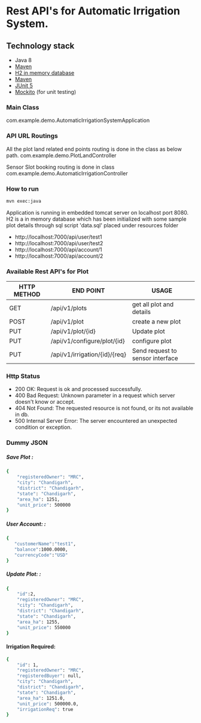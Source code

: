 # Rest API's for Automatic Irrigation System.

## Technology stack
- Java 8
- [Maven](https://maven.apache.org/)
- [H2 in memory database](https://www.h2database.com/html/main.html)
- [Maven](https://maven.apache.org/)
- [JUnit 5](https://junit.org/junit4/)
- [Mockito](https://site.mockito.org/) (for unit testing)

### Main Class

com.example.demo.AutomaticIrrigationSystemApplication

### API URL Routings

All the plot land related end points routing is done in the class as below path.
com.example.demo.PlotLandController

Sensor Slot booking routing is done in class com.example.demo.AutomaticIrrigationController


### How to run
```sh
mvn exec:java
```

Application is running in embedded tomcat server on localhost port 8080. H2 is a in memory database which has been initialized with some sample plot details through sql script 'data.sql' placed under resources folder 

- http://localhost:7000/api/user/test1
- http://localhost:7000/api/user/test2
- http://localhost:7000/api/account/1
- http://localhost:7000/api/account/2


### Available Rest API's for Plot

| HTTP METHOD | END POINT | USAGE |
| -----------| ------ | ------ |
| GET | /api/v1/plots | get all plot and details | 
| POST | /api/v1/plot | create a new plot
| PUT | /api/v1/plot/{id} | Update plot | 
| PUT | /api/v1/configure/plot/{id} | configure plot | 
| PUT | /api/v1/irrigation/{id}/{req} | Send request to sensor interface | 


### Http Status
- 200 OK: Request is ok and processed successfully.
- 400 Bad Request: Unknown parameter in a request which server doesn't know or accept.
- 404 Not Found: The requested resource is not found, or its not available in db.
- 500 Internal Server Error: The server encountered an unexpected condition or exception.

### Dummy JSON
##### Save Plot : 
```sh
{
    "registeredOwner": "MRC",
    "city": "Chandigarh",
    "district": "Chandigarh",
    "state": "Chandigarh",
    "area_ha": 1251,
    "unit_price": 500000
}
```
##### User Account: : 

```sh
{  
   "customerName":"test1",
   "balance":1000.0000,
   "currencyCode":"USD"
} 
```

##### Update Plot: : 

```sh
{
    "id":2,
    "registeredOwner": "MRC",
    "city": "Chandigarh",
    "district": "Chandigarh",
    "state": "Chandigarh",
    "area_ha": 1255,
    "unit_price": 550000
}
```

#### Irrigation Required:
```sh
{
    "id": 1,
    "registeredOwner": "MRC",
    "registeredBuyer": null,
    "city": "Chandigarh",
    "district": "Chandigarh",
    "state": "Chandigarh",
    "area_ha": 1251.0,
    "unit_price": 500000.0,
    "irrigationReq": true
}
```